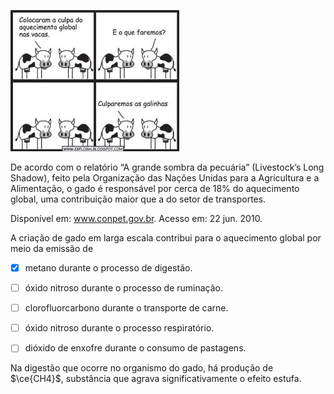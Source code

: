 

![](f520e37f-26dd-c0b9-50c9-f63da4fe3998.png)

De acordo com o relatório “A grande sombra da pecuária” (Livestock’s Long Shadow), feito pela Organização das Nações Unidas para a Agricultura e a Alimentação, o gado é responsável por cerca de 18% do aquecimento global, uma contribuição maior que a do setor de transportes.

Disponível em: www.conpet.gov.br. Acesso em: 22 jun. 2010.

A criação de gado em larga escala contribui para o aquecimento global por meio da emissão de



- [x] metano durante o processo de digestão.
- [ ] óxido nitroso durante o processo de ruminação.
- [ ] clorofluorcarbono durante o transporte de carne.
- [ ] óxido nitroso durante o processo respiratório.
- [ ] dióxido de enxofre durante o consumo de pastagens.


Na digestão que ocorre no organismo do gado, há produção de $\ce{CH4}$, substância que agrava significativamente o efeito estufa.

